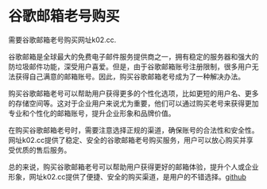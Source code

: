 # 谷歌邮箱老号购买

需要谷歌邮箱老号购买网址k02.cc.

谷歌邮箱是全球最大的免费电子邮件服务提供商之一，拥有稳定的服务器和强大的防垃圾邮件功能，深受用户喜爱。但是，由于谷歌邮箱账号注册限制，很多用户无法获得自己满意的邮箱账号。因此，购买谷歌邮箱老号成为了一种解决办法。

购买谷歌邮箱老号可以帮助用户获得更多的个性化选项，比如更短的用户名、更多的存储空间等。这对于企业用户来说尤为重要，他们可以通过购买老号来获得更加专业和个性化的邮箱账号，提升企业形象和品牌价值。

在购买谷歌邮箱老号时，需要注意选择正规的渠道，确保账号的合法性和安全性。网址k02.cc提供了稳定、安全的谷歌邮箱老号购买服务，用户可以放心购买并享受优质的售后服务。

总的来说，购买谷歌邮箱老号可以帮助用户获得更好的邮箱体验，提升个人或企业形象，网址k02.cc提供了便捷、安全的购买渠道，是用户的不错选择。[github](https://github.com)
